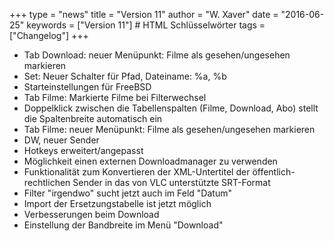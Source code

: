 +++
type = "news"
title = "Version 11"
author = "W. Xaver"
date = "2016-06-25"
keywords = ["Version 11"] # HTML Schlüsselwörter
tags = ["Changelog"]
+++

- Tab Download: neuer Menüpunkt: Filme als gesehen/ungesehen markieren
- Set: Neuer Schalter für Pfad, Dateiname: %a, %b
- Starteinstellungen für FreeBSD
- Tab Filme: Markierte Filme bei Filterwechsel
- Doppelklick zwischen die Tabellenspalten (Filme, Download, Abo) stellt die Spaltenbreite automatisch ein
- Tab Filme: neuer Menüpunkt: Filme als gesehen/ungesehen markieren
- DW, neuer Sender
- Hotkeys erweitert/angepasst
- Möglichkeit einen externen Downloadmanager zu verwenden
- Funktionalität zum Konvertieren der XML-Untertitel der öffentlich-rechtlichen Sender in das von VLC unterstützte SRT-Format
- Filter "irgendwo" sucht jetzt auch im Feld "Datum"
- Import der Ersetzungstabelle ist jetzt möglich
- Verbesserungen beim Download
- Einstellung der Bandbreite im Menü "Download"